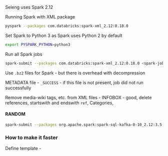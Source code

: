 Seleng uses Spark 2.12


Running Spark with XML package



```bash
pyspark --packages com.databricks:spark-xml_2.12:0.18.0
```


Set Spark to Python 3 as Spark uses Python 2 by default

```bash
export PYSPARK_PYTHON=python3
```


Run all Spark jobs

```bash
spark-submit --packages com.databricks:spark-xml_2.12:0.18.0 <spark-job>.py
```


Use `.bz2` files for Spark - but there is overhead with decompression


METADATA file - `_SUCCESS` - if this file is not present, job did not run successfully


Remove media-wiki tags, etc. from XML files - INFOBOX - good, delete references, startswith and endswith `ref`, Categories, 



#### RANDOM

```bash
spark-submit --packages org.apache.spark:spark-sql-kafka-0-10_2.12:3.5.0 --master local[*] --deploy-mode client --name spark-xml-kafka spark-xml-kafka.py
```


### How to make it faster

Define template - 